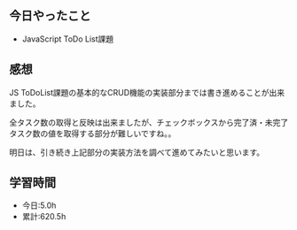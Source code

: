 ## 今日やったこと
- JavaScript ToDo List課題

## 感想
JS ToDoList課題の基本的なCRUD機能の実装部分までは書き進めることが出来ました。

全タスク数の取得と反映は出来ましたが、チェックボックスから完了済・未完了タスク数の値を取得する部分が難しいですね。。

明日は、引き続き上記部分の実装方法を調べて進めてみたいと思います。

## 学習時間
- 今日:5.0h
- 累計:620.5h
